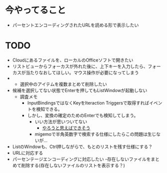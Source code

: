 ﻿# 今やってること
- パーセントエンコーディングされたURLを読める形で表示したい
  
# TODO
- Cloudにあるファイルを、ローカルのOfficeソフトで開きたい
- リストビューからフォーカスが外れた後に、上下キーを入力したら、フォーカスが当たりなおしてほしい。マウス操作が必要になってしまう
- - 選択中のアイテムを複数まとめて削除したい
- 候補を選択してない状態でEnterを押してもListWindowが起動しない
    - 調査メモ
        - InputBindingsではなくKeyをIteraction Triggersで取得すればイベントを検知できる。
        - しかし、変換の確定のためのEnterでも検知してしまう。
            - いい方法が思いついてない
                - [やろうと思えばできそう](http://www.madeinclinic.jp/c/20180421/)
            - migemoで半角英数字で検索する仕様にしたらこの問題は生じないが…
- ListのWindowも、Ctrl押しながらで、もとのリストを残す仕様にする？
- URLに対応する
- パーセンテージエンコーディングに対応したい
-存在しないファイルをまとめて削除する(存在しないファイルのリストを表示する？)
